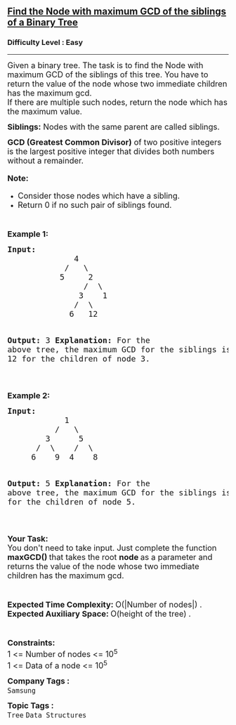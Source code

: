 <h2><a href="https://www.geeksforgeeks.org/problems/find-the-node-with-maximum-gcd-of-the-siblings-of-a-binary-tree/1?page=7&category=Tree&sortBy=submissions">Find the Node with maximum GCD of the siblings of a Binary Tree</a></h2><h3>Difficulty Level : Easy</h3><hr><div class="problems_problem_content__Xm_eO"><p><span style="font-size: 18px;">Given a binary tree. The task is to find the Node with maximum GCD of the siblings of this tree. You have to return the value of the node whose two immediate children has the maximum gcd.<br>If there are multiple such nodes, return&nbsp;the node which has the maximum value.</span></p>
<p><span style="font-size: 18px;"><strong>Siblings:</strong>&nbsp;Nodes with the same parent are called siblings.</span></p>
<p><span style="font-size: 18px;"><strong>GCD (Greatest Common Divisor)</strong>&nbsp;of two positive integers is the largest positive integer that divides both numbers without a remainder.</span></p>
<h4><span style="font-size: 18px;"><strong>Note:</strong></span></h4>
<ul>
<li><span style="font-size: 18px;">Consider those nodes which have a&nbsp;sibling.</span></li>
<li><span style="font-size: 18px;">Return 0&nbsp;if no such pair of siblings found.</span></li>
</ul>
<p>&nbsp;</p>
<p><span style="font-size: 18px;"><strong>Example 1:</strong></span></p>
<pre><span style="font-size: 18px;"><strong>Input:</strong>
              4
            /   \
           5     2
                /  \
               3    1
              /  \
             6   12

<strong>Output:</strong> 3
<strong>Explanation:</strong> For the above tree, the maximum
GCD for the siblings is formed for nodes 6 and 12
for the children of node 3.</span></pre>
<p>&nbsp;</p>
<p><span style="font-size: 18px;"><strong>Example 2:</strong></span></p>
<pre><span style="font-size: 18px;"><strong>Input: </strong>
            1
          /   \
        3      5
      /  \    /  \
     6    9  4    8

<strong>Output:</strong> 5
<strong>Explanation:</strong> For the above tree, the maximum
GCD for the siblings is formed for nodes 4 and 8
for the children of node 5.</span></pre>
<p>&nbsp;</p>
<p><span style="font-size: 18px;"><strong>Your Task:</strong><br>You don't need to take input. Just complete the function<strong> maxGCD() </strong>that takes the root <strong>node </strong>as a parameter and returns the value of the node whose two immediate children has the maximum gcd.</span></p>
<p>&nbsp;</p>
<p><span style="font-size: 18px;"><strong>Expected Time Complexity:&nbsp;</strong>O(|Number of nodes|) .<br><strong>Expected Auxiliary Space:&nbsp;</strong>O(height of the tree) .</span></p>
<p>&nbsp;</p>
<p><span style="font-size: 18px;"><strong>Constraints:</strong><br>1 &lt;= Number of nodes &lt;= 10<sup>5</sup><br>1 &lt;= Data of a node &lt;= 10<sup>5</sup></span></p></div><p><span style=font-size:18px><strong>Company Tags : </strong><br><code>Samsung</code>&nbsp;<br><p><span style=font-size:18px><strong>Topic Tags : </strong><br><code>Tree</code>&nbsp;<code>Data Structures</code>&nbsp;